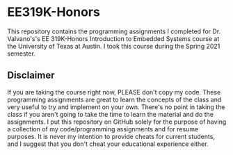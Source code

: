 # EE319K-Honors

This repository contains the programming assignments I completed for Dr. Valvano's's EE 319K-Honors Introduction to Embedded Systems course at the University of Texas at Austin. I took this course during the Spring 2021 semester.

## Disclaimer
If you are taking the course right now, PLEASE don't copy my code. These programming assignments are great to learn the concepts of the class and very useful to try and implement on your own. There's no point in taking the class if you aren't going to take the time to learn the material and do the assignments. I put this repository on GitHub solely for the purpose of having a collection of my code/programming assignments and for resume purposes. It is never my intention to provide cheats for current students, and I suggest that you don't cheat your educational experience either. 
